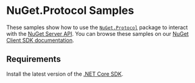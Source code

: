 # NuGet.Protocol Samples

These samples show how to use the [`NuGet.Protocol`](https://www.nuget.org/packages/NuGet.Protocol) package to interact with the [NuGet Server API](https://docs.microsoft.com/en-us/nuget/api/overview). You can browse these samples on our [NuGet Client SDK documentation](https://docs.microsoft.com/en-us/nuget/reference/nuget-client-sdk).

## Requirements

Install the latest version of the [.NET Core SDK](https://dotnet.microsoft.com/download).
